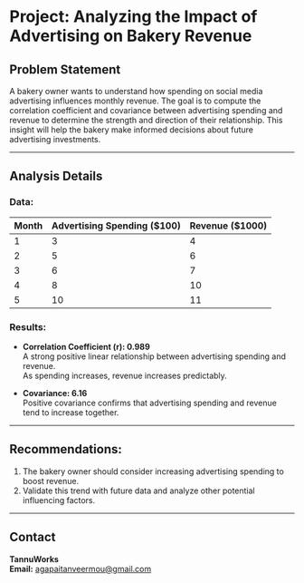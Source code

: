 
# Project: Analyzing the Impact of Advertising on Bakery Revenue

## Problem Statement
A bakery owner wants to understand how spending on social media advertising influences monthly revenue. The goal is to compute the correlation coefficient and covariance between advertising spending and revenue to determine the strength and direction of their relationship. This insight will help the bakery make informed decisions about future advertising investments.

---

## Analysis Details

### Data:
| Month | Advertising Spending ($100) | Revenue ($1000) |
|-------|-----------------------------|-----------------|
| 1     | 3                           | 4               |
| 2     | 5                           | 6               |
| 3     | 6                           | 7               |
| 4     | 8                           | 10              |
| 5     | 10                          | 11              |

### Results:
- **Correlation Coefficient (r): 0.989**  
  A strong positive linear relationship between advertising spending and revenue.  
  As spending increases, revenue increases predictably.

- **Covariance: 6.16**  
  Positive covariance confirms that advertising spending and revenue tend to increase together.

---


## Recommendations:
1. The bakery owner should consider increasing advertising spending to boost revenue.
2. Validate this trend with future data and analyze other potential influencing factors.

---

## Contact
**TannuWorks**  
**Email:** agapaitanveermou@gmail.com  
